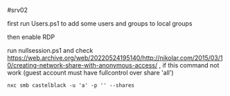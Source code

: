 #srv02

first run Users.ps1 to add some users and groups to local groups

then enable RDP

run nullsession.ps1 and check https://web.archive.org/web/20220524195140/http://nikolar.com/2015/03/10/creating-network-share-with-anonymous-access/ , if this command not work (guest account must have fullcontrol over share 'all')

```
nxc smb castelblack -u 'a' -p '' --shares

```


